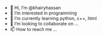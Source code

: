- 👋 Hi, I’m @khairyhassan
- 👀 I’m interested in programming
- 🌱 I’m currently learning  python, c++, html
- 💞️ I’m looking to collaborate on ...
- 📫 How to reach me ...

<!---
khairyhassan/khairyhassan is a ✨ special ✨ repository because its `README.md` (this file) appears on your GitHub profile.
You can click the Preview link to take a look at your changes.
--->
